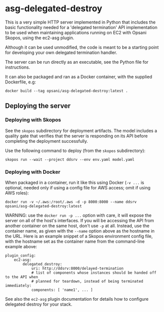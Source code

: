 <!-- vim: set filetype=markdown: -->
# asg-delegated-destroy

This is a very simple HTTP server implemented in Python that includes the basic
functionality needed for a 'delegated termination' API implementation to
be used when maintaining applications running on EC2 with Opsani Skopos,
using the ec2-asg plugin.

Although it can be used unmodified, the code is meant to be a starting point for
developing your own delegated termination handler.

The server can be run directly as an executable, see the Python file for instructions.

It can also be packaged and ran as a Docker container, with the supplied
Dockerfile, e.g:

```
docker build --tag opsani/asg-delegated-destroy:latest .
```

## Deploying the server

### Deploying with Skopos

See the `skopos` subdirectory for deployment artifacts. The model includes
a quality gate that verifies that the server is responding on its API before
completing the deployment successfully.

Use the following command to deploy (from the `skopos` subdirectory):

`skopos run --wait --project ddsrv --env env.yaml model.yaml`


### Deploying with Docker

When packaged in a container, run it like this using Docker
(`-v ...` is optional, needed only if using a config file for AWS access; omit if using AWS roles):

```
docker run -v ~/.aws:/root/.aws -d -p 8000:8000 --name ddsrv opsani/asg-delegated-destroy:latest
```

WARNING: use the `docker run -p ...` option with care, it will expose the server on all of the
host's interfaces. If you will be accessing the API from another container on the same host,
don't use `-p` at all. Instead, use the container name, as given with the `--name` option above as
the hostname in the URL. Here is an example snippet of a Skopos environment config file, with the
hostname set as the container name from the command-line example above:

```
plugin_config:
	ec2-asg:
		delegated_destroy:
			uri: http://ddsrv:8000/delayed-termination
			# list of components whose instances should be handed off to the API when
			# planned for teardown, instead of being terminated immediately:
			components: [ 'name1', ... ]
```


See also the `ec2-asg` plugin documentation for details how to configure delegated destroy for your stack.